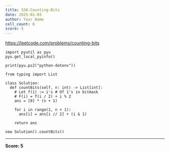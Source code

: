 ```yaml
---
title: 338-Counting-Bits
date: 2025-01-03
author: Your Name
cell_count: 6
score: 5
---
```


https://leetcode.com/problems/counting-bits


```
import pyutil as pyu
pyu.get_local_pyinfo()
```


```
print(pyu.ps2("python-dotenv"))
```


```
from typing import List
```


```
class Solution:
  def countBits(self, n: int) -> List[int]:
    # Let f(i) := i's # Of 1's in bitmask
    # F(i) = f(i / 2) + i % 2
    ans = [0] * (n + 1)

    for i in range(1, n + 1):
      ans[i] = ans[i // 2] + (i & 1)

    return ans
```


```
new Solution().countBits()
```


---
**Score: 5**